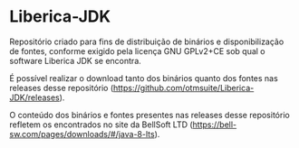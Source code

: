 # Liberica-JDK
Repositório criado para fins de distribuição de binários e disponibilização de fontes, conforme exigido pela licença GNU GPLv2+CE sob qual o software Liberica JDK se encontra.

É possível realizar o download tanto dos binários quanto dos fontes nas releases desse repositório (https://github.com/otmsuite/Liberica-JDK/releases).

O conteúdo dos binários e fontes presentes nas releases desse repositório refletem os encontrados no site da BellSoft LTD (https://bell-sw.com/pages/downloads/#/java-8-lts).
